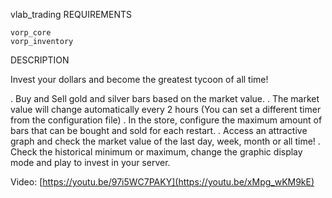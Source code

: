 vlab_trading
REQUIREMENTS

    vorp_core
    vorp_inventory

DESCRIPTION

Invest your dollars and become the greatest tycoon of all time!

. Buy and Sell gold and silver bars based on the market value.
. The market value will change automatically every 2 hours (You can set a different timer from the configuration file)
. In the store, configure the maximum amount of bars that can be bought and sold for each restart.
. Access an attractive graph and check the market value of the last day, week, month or all time!
. Check the historical minimum or maximum, change the graphic display mode and play to invest in your server.

Video: [https://youtu.be/97i5WC7PAKY](https://youtu.be/xMpg_wKM9kE)
